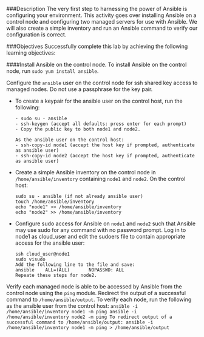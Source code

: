 ###Description
The very first step to harnessing the power of Ansible is configuring your environment. This activity goes over installing Ansible on a control node and configuring two managed servers for use with Ansible. We will also create a simple inventory and run an Ansible command to verify our configuration is correct.

###Objectives
Successfully complete this lab by achieving the following learning objectives:


####Install Ansible on the control node.
To install Ansible on the control node, run ```sudo yum install ansible```.


Configure the `ansible` user on the control node for ssh shared key access to managed nodes. Do not use a passphrase for the key pair.


* To create a keypair for the ansible user on the control host, run the following:
    ```
    - sudo su - ansible
    - ssh-keygen (accept all defaults: press enter for each prompt)
    - Copy the public key to both node1 and node2.
    
  As the ansible user on the control host:
    - ssh-copy-id node1 (accept the host key if prompted, authenticate as ansible user)
    - ssh-copy-id node2 (accept the host key if prompted, authenticate as ansible user)
 
    ```


* Create a simple Ansible inventory on the control node in `/home/ansible/inventory` containing `node1` and `node2`.
On the control host:
    ```
    sudo su - ansible (if not already ansible user)
    touch /home/ansible/inventory
    echo "node1" >> /home/ansible/inventory
    echo "node2" >> /home/ansible/inventory
    
    ```


* Configure sudo access for Ansible on `node1` and `node2` such that Ansible may use sudo for any command with no password prompt.
Log in to node1 as cloud_user and edit the sudoers file to contain appropriate access for the ansible user:
    ```
    ssh cloud_user@node1
    sudo visudo
    Add the following line to the file and save:
    ansible    ALL=(ALL)       NOPASSWD: ALL
    Repeate these steps for node2.
    
    ```

Verify each managed node is able to be accessed by Ansible from the control node using the `ping` module. Redirect the output of a successful command to `/home/ansible/output`.
To verify each node, run the following as the ansible user from the control host:
    ```
    ansible -i /home/ansible/inventory node1 -m ping
    ansible -i /home/ansible/inventory node2 -m ping
    To redirect output of a successful command to /home/ansible/output:
    ansible -i /home/ansible/inventory node1 -m ping > /home/ansible/output
    ```





